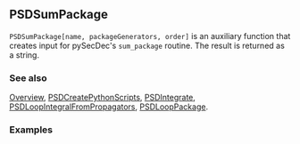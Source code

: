 ## PSDSumPackage

`PSDSumPackage[name, packageGenerators, order]` is an auxiliary function that creates input for pySecDec's `sum_package` routine. The result is returned as a string.

### See also

[Overview](Extra/FeynHelpers.md), [PSDCreatePythonScripts](PSDCreatePythonScripts.md), [PSDIntegrate](PSDIntegrate.md), [PSDLoopIntegralFromPropagators](PSDLoopIntegralFromPropagators.md), [PSDLoopPackage](PSDLoopPackage.md).

### Examples